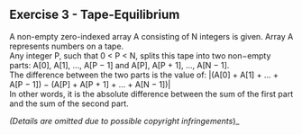 Exercise 3 - Tape-Equilibrium
-------------------------

A non-empty zero-indexed array A consisting of N integers is given. Array A represents numbers on a tape.  
Any integer P, such that 0 < P < N, splits this tape into two non−empty parts: A[0], A[1], ..., A[P − 1] and A[P], A[P + 1], ..., A[N − 1].  
The difference between the two parts is the value of: |(A[0] + A[1] + ... + A[P − 1]) − (A[P] + A[P + 1] + ... + A[N − 1])|  
In other words, it is the absolute difference between the sum of the first part and the sum of the second part.

_(Details are omitted due to possible copyright infringements_)_
